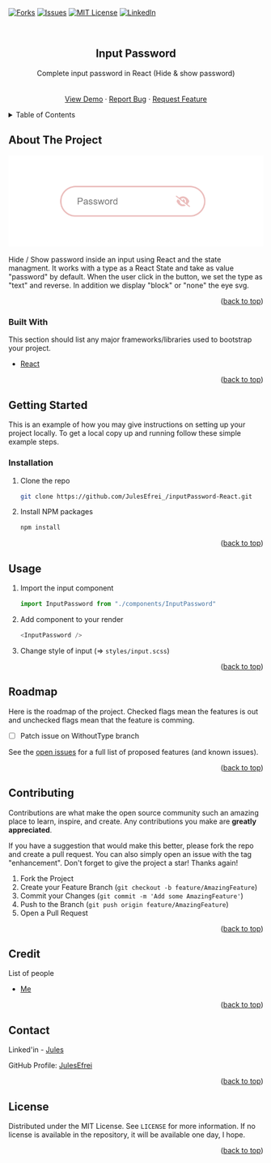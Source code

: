 <div id="top"></div>

<!-- [![Contributors][contributors-shield]][contributors-url] -->
<!-- [![Stargazers][stars-shield]][stars-url] -->
[![Forks][forks-shield]][forks-url]
[![Issues][issues-shield]][issues-url]
[![MIT License][license-shield]][license-url]
[![LinkedIn][linkedin-shield]][linkedin-url]



<!-- PROJECT LOGO -->
<br />
<div align="center">
  
  <!-- <img src="images/logo.png" alt="Logo" width="80" height="80" /> -->
  <!-- https://drive.google.com/uc?export=view&id=      => Google drive Link -->

  <h2 align="center">Input Password</h2>

  <p align="center">
    Complete input password in React (Hide & show password)
    <br />
    <!-- <a href="https://github.com/JulesEfrei/inputPassword-React"><strong>Explore the docs</strong></a> -->
    <br />
    <br />
    <a href="https://julesefrei.github.io/inputPassword-React/">View Demo</a>
    ·
    <a href="https://github.com/JulesEfrei/inputPassword-React/issues">Report Bug</a>
    ·
    <a href="https://github.com/JulesEfrei/inputPassword-React/pulls">Request Feature</a>
  </p>
</div>



<!-- TABLE OF CONTENTS -->
<details>
  <summary>Table of Contents</summary>
  <ol>
    <li>
      <a href="#about-the-project">About The Project</a>
      <ul>
        <li><a href="#built-with">Built With</a></li>
      </ul>
    </li>
    <li>
      <a href="#getting-started">Getting Started</a>
      <ul>
        <li><a href="#installation">Installation</a></li>
      </ul>
    </li>
    <li><a href="#usage">Usage</a></li>
    <li><a href="#roadmap">Roadmap / Features</a></li>
    <li><a href="#contributing">Contributing</a></li>
    <li><a href="#license">License</a></li>
    <li><a href="#contact">Contact</a></li>
    <li><a href="#credit">Credit</a></li>
  </ol>
</details>



<!-- ABOUT THE PROJECT -->
## About The Project

[![Product Name Screen Shot][product-screenshot]](https://example.com)

Hide / Show password inside an input using React and the state managment. It works with a type as a React State and take as value "password" by default. When the user click in the button, we set the type as "text" and reverse. In addition we display "block" or "none" the eye svg.

<p align="right">(<a href="#top">back to top</a>)</p>



### Built With

This section should list any major frameworks/libraries used to bootstrap your project.

* [React](https://react.org/)

<p align="right">(<a href="#top">back to top</a>)</p>



<!-- GETTING STARTED -->
## Getting Started

This is an example of how you may give instructions on setting up your project locally.
To get a local copy up and running follow these simple example steps.


### Installation

1. Clone the repo
   ```sh
   git clone https://github.com/JulesEfrei_/inputPassword-React.git
   ```
2. Install NPM packages
   ```sh
   npm install
   ```


<p align="right">(<a href="#top">back to top</a>)</p>



<!-- USAGE EXAMPLES -->
## Usage

1. Import the input component
   ```js
   import InputPassword from "./components/InputPassword"
   ```
2. Add component to your render
   ```js
   <InputPassword />
   ```
3. Change style of input (=> `styles/input.scss`)

<!-- _For more examples, please refer to the [Documentation](https://example.com)_ -->

<p align="right">(<a href="#top">back to top</a>)</p>



<!-- ROADMAP -->
## Roadmap

Here is the roadmap of the project. Checked flags mean the features is out and unchecked flags mean that the feature is comming.

- [ ] Patch issue on WithoutType branch

See the [open issues](https://github.com/JulesEfrei/inputPassword-React/issues) for a full list of proposed features (and known issues).

<p align="right">(<a href="#top">back to top</a>)</p>



<!-- CONTRIBUTING -->
## Contributing

Contributions are what make the open source community such an amazing place to learn, inspire, and create. Any contributions you make are **greatly appreciated**.

If you have a suggestion that would make this better, please fork the repo and create a pull request. You can also simply open an issue with the tag "enhancement".
Don't forget to give the project a star! Thanks again!

1. Fork the Project
2. Create your Feature Branch (`git checkout -b feature/AmazingFeature`)
3. Commit your Changes (`git commit -m 'Add some AmazingFeature'`)
4. Push to the Branch (`git push origin feature/AmazingFeature`)
5. Open a Pull Request

<p align="right">(<a href="#top">back to top</a>)</p>



<!-- Credit -->
## Credit

List of people

* [Me](https://github.com/JulesEfrei)

<p align="right">(<a href="#top">back to top</a>)</p>



<!-- CONTACT -->
## Contact

Linked'in - [Jules](https://www.linkedin.com/in/jules-bruzeau/)

GitHub Profile: [JulesEfrei](https://github.com/JulesEfrei/)

<p align="right">(<a href="#top">back to top</a>)</p>



<!-- LICENSE -->
## License

Distributed under the MIT License. See `LICENSE` for more information. If no license is available in the repository, it will be available one day, I hope.

<p align="right">(<a href="#top">back to top</a>)</p>






<!-- MARKDOWN LINKS & IMAGES -->
<!-- [contributors-shield]: https://img.shields.io/github/contributors/JulesEfrei/inputPassword-React.svg?style=for-the-badge
[contributors-url]: https://github.com/JulesEfrei/inputPassword-React/graphs/contributors -->
<!-- [stars-shield]: https://img.shields.io/github/stars/JulesEfrei/inputPassword-React.svg?style=for-the-badge
[stars-url]: https://github.com/JulesEfrei/inputPassword-React/stargazers -->
[forks-shield]: https://img.shields.io/github/forks/JulesEfrei/inputPassword-React.svg?style=for-the-badge
[forks-url]: https://github.com/JulesEfrei/inputPassword-React/network/members
[issues-shield]: https://img.shields.io/github/issues/JulesEfrei/inputPassword-React.svg?style=for-the-badge
[issues-url]: https://github.com/JulesEfrei/inputPassword-React/issues
[license-shield]: https://img.shields.io/github/license/JulesEfrei/inputPassword-React.svg?style=for-the-badge
[license-url]: https://github.com/JulesEfrei/inputPassword-React/blob/master/LICENSE.txt
[linkedin-shield]: https://img.shields.io/badge/-LinkedIn-black.svg?style=for-the-badge&logo=linkedin&colorB=555
[linkedin-url]: https://www.linkedin.com/in/jules-bruzeau/
[product-screenshot]: public/screen.png